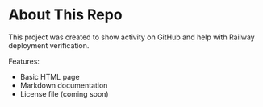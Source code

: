 # About This Repo

This project was created to show activity on GitHub and help with Railway deployment verification.

Features:
- Basic HTML page
- Markdown documentation
- License file (coming soon)